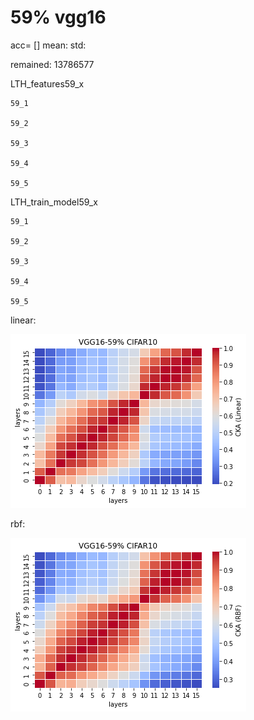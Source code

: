 # 59% vgg16
acc= [] mean: std:

remained: 13786577

LTH_features59_x
```
59_1

59_2

59_3

59_4

59_5

```

LTH_train_model59_x
```
59_1

59_2

59_3

59_4

59_5

```

linear:

![lth59linear](lth59linear.png)

rbf:

![lth59rbf](lth59rbf.png)
